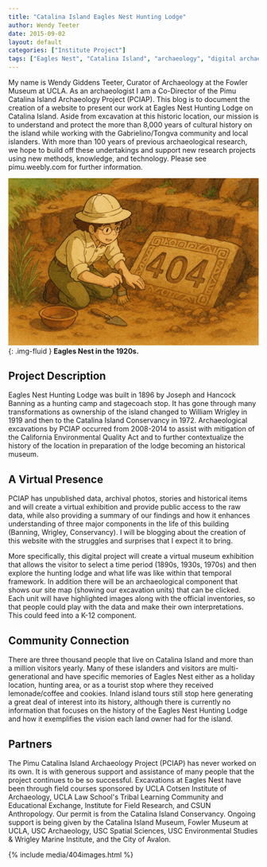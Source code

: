 ```yaml
---
title: "Catalina Island Eagles Nest Hunting Lodge"
author: Wendy Teeter
date: 2015-09-02
layout: default
categories: ["Institute Project"]
tags: ["Eagles Nest", "Catalina Island", "archaeology", "digital archaeology", "Pimu Catalina Island Archaeology Project"]
---
```


My name is Wendy Giddens Teeter, Curator of Archaeology at the Fowler Museum at UCLA. As an archaeologist I am a Co-Director of the Pimu Catalina Island Archaeology Project (PCIAP). This blog is to document the creation of a website to present our work at Eagles Nest Hunting Lodge on Catalina Island. Aside from excavation at this historic location, our mission is to understand and protect the more than 8,000 years of cultural history on the island while working with the Gabrielino/Tongva community and local islanders. With more than 100 years of previous archaeological research, we hope to build off these undertakings and support new research projects using new methods, knowledge, and technology. Please see pimu.weebly.com for further information.

![Eagles Nest in the 1920s](/images/posts/404.png){: .img-fluid }
**Eagles Nest in the 1920s.**   

## Project Description

Eagles Nest Hunting Lodge was built in 1896 by Joseph and Hancock Banning as a hunting camp and stagecoach stop. It has gone through many transformations as ownership of the island changed to William Wrigley in 1919 and then to the Catalina Island Conservancy in 1972. Archaeological excavations by PCIAP occurred from 2008-2014 to assist with mitigation of the California Environmental Quality Act and to further contextualize the history of the location in preparation of the lodge becoming an historical museum.

## A Virtual Presence

PCIAP has unpublished data, archival photos, stories and historical items and will create a virtual exhibition and provide public access to the raw data, while also providing a summary of our findings and how it enhances understanding of three major components in the life of this building (Banning, Wrigley, Conservancy). I will be blogging about the creation of this website with the struggles and surprises that I expect it to bring.

More specifically, this digital project will create a virtual museum exhibition that allows the visitor to select a time period (1890s, 1930s, 1970s) and then explore the hunting lodge and what life was like within that temporal framework. In addition there will be an archaeological component that shows our site map (showing our excavation units) that can be clicked. Each unit will have highlighted images along with the official inventories, so that people could play with the data and make their own interpretations. This could feed into a K-12 component.

## Community Connection

There are three thousand people that live on Catalina Island and more than a million visitors yearly. Many of these islanders and visitors are multi-generational and have specific memories of Eagles Nest either as a holiday location, hunting area, or as a tourist stop where they received lemonade/coffee and cookies. Inland island tours still stop here generating a great deal of interest into its history, although there is currently no information that focuses on the history of the Eagles Nest Hunting Lodge and how it exemplifies the vision each land owner had for the island.

## Partners

The Pimu Catalina Island Archaeology Project (PCIAP) has never worked on its own. It is with generous support and assistance of many people that the project continues to be so successful. Excavations at Eagles Nest have been through field courses sponsored by UCLA Cotsen Institute of Archaeology, UCLA Law School's Tribal Learning Community and Educational Exchange, Institute for Field Research, and CSUN Anthropology. Our permit is from the Catalina Island Conservancy. Ongoing support is being given by the Catalina Island Museum, Fowler Museum at UCLA, USC Archaeology, USC Spatial Sciences, USC Environmental Studies & Wrigley Marine Institute, and the City of Avalon.

{% include media/404images.html %}